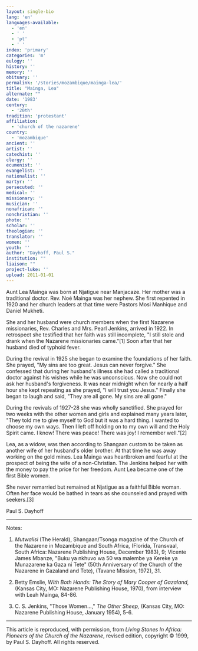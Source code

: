 ```yaml
---
layout: single-bio
lang: 'en'
languages-available:
  - 'en'
  - ' '
  - 'pt'
  - ' '
index: 'primary'
categories: 'm'
eulogy: ''
history: ''
memory: ''
obituary: ''
permalink: '/stories/mozambique/mainga-lea/'
title: "Mainga, Lea"
alternate: ""
date: '1983'
century:
  - '20th'
tradition: 'protestant'
affiliation:
  - 'church of the nazarene'
country:
  - 'mozambique'
ancient: ''
artist: ''
catechist: ''
clergy: ''
ecumenist: ''
evangelist: ''
nationalist: ''
martyr: ''
persecuted: ''
medical: ''
missionary: ''
musician: ''
nonafrican: ''
nonchristian: ''
photo: ''
scholar: ''
theologian: ''
translator: ''
women: ''
youth: ''
author: "Dayhoff, Paul S."
institution: ""
liaison: ""
project-luke: ''
upload: 2011-01-01
---
```




Aunt Lea Mainga was born at Njatigue near Manjacaze. Her mother was a traditional doctor. Rev. Noé Mainga was her nephew. She first repented in 1920 and her church leaders at that time were Pastors Mosi Manhique and Daniel Mukheti.

She and her husband were church members when the first Nazarene missionaries, Rev. Charles and Mrs. Pearl Jenkins, arrived in 1922. In retrospect she testified that her faith was still incomplete, "I still stole and drank when the Nazarene missionaries came."[1]  Soon after that her husband died of typhoid fever.

During the revival in 1925 she began to examine the foundations of her faith. She prayed, "My sins are too great. Jesus can never forgive." She confessed that during her husband's illness she had called a traditional doctor against his wishes while he was unconscious. Now she could not ask her husband's forgiveness. It was near midnight when for nearly a half hour she kept repeating as she prayed, "I will trust you Jesus." Finally she began to laugh and said, "They are all gone. My sins are all gone."

During the revivals of 1927-28 she was wholly sanctified. She prayed for two weeks with the other women and girls and explained many years later, "They told me to give myself to God but it was a hard thing. I wanted to choose my own ways. Then I left off holding on to my own will and the Holy Spirit came. I know! There was peace! There was joy! I remember well."[2]

Lea, as a widow, was then according to Shangaan custom to be taken as another wife of her husband's older brother. At that time he was away working on the gold mines. Lea Mainga was heartbroken and fearful at the prospect of being the wife of a non-Christian. The Jenkins helped her with the money to pay the price for her freedom. Aunt Lea became one of the first Bible women.

She never remarried but remained at Njatigue as a faithful Bible woman. Often her face would be bathed in tears as she counseled and prayed with seekers.[3]

Paul S. Dayhoff

---

Notes:

1. *Mutwalisi* (The Herald), Shangaan/Tsonga magazine of the Church of the Nazarene in Mozambique and South Africa, (Florida, Transvaal, South Africa: Nazarene Publishing House, December 1983), 9; Vicente James Mbanze, "Buku ya nkhuvo wa 50 wa malembe ya Kereke ya Munazarene ka Gaza ni Tete" (50th Anniversary of the Church of the Nazarene in Gazaland and Tete), (Tavane Mission, 1972), 31.

2. Betty Emslie, *With Both Hands: The Story of Mary Cooper of Gazaland,* (Kansas City, MO: Nazarene Publishing House, 1970), from interview with Leah Mainga, 84-86.

3. C. S. Jenkins, "Those Women...," *The Other Sheep,* (Kansas City, MO: Nazarene Publishing House, January 1954), 5-6.

---

This article is reproduced, with permission, from *Living Stones In Africa: Pioneers of the Church of the Nazarene*, revised edition, copyright &copy; 1999, by Paul S. Dayhoff.  All rights reserved.